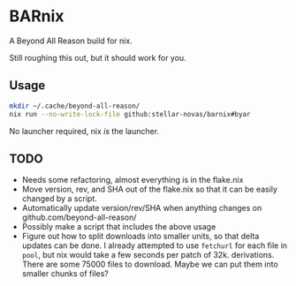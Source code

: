 # BARnix

A Beyond All Reason build for nix.

Still roughing this out, but it should work for you.

## Usage

```sh
mkdir ~/.cache/beyond-all-reason/
nix run --no-write-lock-file github:stellar-novas/barnix#byar
```

No launcher required, nix _is_ the launcher.

## TODO

- Needs some refactoring, almost everything is in the flake.nix
- Move version, rev, and SHA out of the flake.nix so that it can be easily changed by a script.
- Automatically update version/rev/SHA when anything changes on github.com/beyond-all-reason/
- Possibly make a script that includes the above usage
- Figure out how to split downloads into smaller units, so that delta updates can be done.
  I already attempted to use `fetchurl` for each file in `pool`, but nix would take a few seconds per patch of 32k.
  derivations. There are some 75000 files to download. Maybe we can put them into smaller chunks of files?
